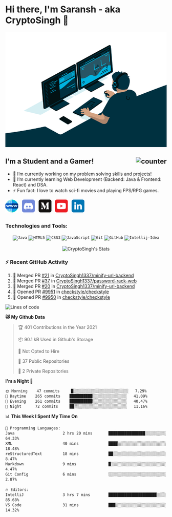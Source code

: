 # Hi there, I'm Saransh - aka CryptoSingh 👋

<div align="center">
<img src="https://github.com/CryptoSingh1337/CryptoSingh1337/blob/master/icons/code.gif" height="360px" width="640px" alt="gif"/>
</div>

## I'm a Student and a Gamer!<img src="https://komarev.com/ghpvc/?username=cryptosingh1337" alt="counter" align="right"/>

- 🔭 I’m currently working on my problem solving skills and projects!
- 🌱 I’m currently learning Web Development (Backend: Java & Frontend: React) and DSA.
- ⚡ Fun fact: I love to watch sci-fi movies and playing FPS/RPG games.

<a href="https://cryptosingh1337.github.io/" target="_blank"><img alt="website" height="40px" width="40px" src="./icons/world-wide-web.svg"/></a>&nbsp;&nbsp;
<a href="https://discord.gg/6efHuzv" target="_blank"><img alt="discord" height="40px" width="40px" src="https://raw.githubusercontent.com/edent/SuperTinyIcons/master/images/svg/discord.svg"/></a>&nbsp;&nbsp;
<a href="https://cryptosingh1337.medium.com/" target="_blank"><img alt="Medium" height="40px" width="40px" src="https://raw.githubusercontent.com/edent/SuperTinyIcons/master/images/svg/medium.svg"/></a>&nbsp;&nbsp;
<a href="https://www.youtube.com/cryptosingh" target="_blank"><img alt="youtube" height="40px" width="40px" src="https://raw.githubusercontent.com/edent/SuperTinyIcons/master/images/svg/youtube.svg"/></a>&nbsp;&nbsp;
<a href="https://www.linkedin.com/in/saransh-kumar-2k19/" target="_blank"><img alt="linkedin" height="40px" width="40px" src="https://raw.githubusercontent.com/edent/SuperTinyIcons/master/images/svg/linkedin.svg"/></a>

##

### Technologies and Tools:

<div align="center">
<code><img alt="Java" height="40px" width="40px" src="https://raw.githubusercontent.com/tomchen/stack-icons/master/logos/java.svg" title="Java"/></code>
<code><img alt="HTML5" height="40px" width="40px" src="https://raw.githubusercontent.com/tomchen/stack-icons/master/logos/html-5.svg" title="HTML5"/></code>
<code><img alt="CSS3" height="40px" width="40px" src="https://raw.githubusercontent.com/tomchen/stack-icons/master/logos/css-3.svg" title="CSS3"/></code>
<code><img alt="JavaScript" height="40px" width="40px" src="https://raw.githubusercontent.com/tomchen/stack-icons/master/logos/bootstrap.svg" title="Bootstrap"/></code>
<code><img alt="Git" height="40px" width="40px" src="https://raw.githubusercontent.com/tomchen/stack-icons/master/logos/git-icon.svg" title="Git"/></code>
<code><img alt="GitHub" height="40px" width="40px" src="https://raw.githubusercontent.com/tomchen/stack-icons/master/logos/github-icon.svg" 
title="GitHub"/></code>
<code><img alt="Intellij-Idea" height="40px" width="40px" src="https://raw.githubusercontent.com/tomchen/stack-icons/master/logos/intellij-idea.svg" title="Intellij-IDEA"/></code>
</div>
<br>
<div align="center">
<img  alt="CryptoSingh's Stats" src="https://github-readme-stats-cryptosingh1337.vercel.app/api?username=CryptoSingh1337&show_icons=true&bg_color=FFFFFF&title_color=003140&icon_color=003140&text_color=0486AA" title="Stats"/>
</div>

### ⚡ Recent GitHub Activity

<!--START_SECTION:activity-->

1. 🎉 Merged PR [#21](https://github.com/CryptoSingh1337/minify-url-backend/pull/21) in [CryptoSingh1337/minify-url-backend](https://github.com/CryptoSingh1337/minify-url-backend)
2. 🎉 Merged PR [#37](https://github.com/CryptoSingh1337/password-rack-web/pull/37) in [CryptoSingh1337/password-rack-web](https://github.com/CryptoSingh1337/password-rack-web)
3. 🎉 Merged PR [#20](https://github.com/CryptoSingh1337/minify-url-backend/pull/20) in [CryptoSingh1337/minify-url-backend](https://github.com/CryptoSingh1337/minify-url-backend)
4. 💪 Opened PR [#9951](https://github.com/checkstyle/checkstyle/pull/9951) in [checkstyle/checkstyle](https://github.com/checkstyle/checkstyle)
5. 💪 Opened PR [#9950](https://github.com/checkstyle/checkstyle/pull/9950) in [checkstyle/checkstyle](https://github.com/checkstyle/checkstyle)
<!--END_SECTION:activity-->

<!--START_SECTION:waka-->
![Lines of code](https://img.shields.io/badge/From%20Hello%20World%20I%27ve%20Written-318393%20lines%20of%20code-blue)

**🐱 My Github Data** 

> 🏆 401 Contributions in the Year 2021
 > 
> 📦 90.1 kB Used in Github's Storage 
 > 
> 🚫 Not Opted to Hire
 > 
> 📜 37 Public Repositories 
 > 
> 🔑 2 Private Repositories  
 > 
**I'm a Night 🦉** 

```text
🌞 Morning    47 commits     █░░░░░░░░░░░░░░░░░░░░░░░░   7.29% 
🌆 Daytime    265 commits    ██████████░░░░░░░░░░░░░░░   41.09% 
🌃 Evening    261 commits    ██████████░░░░░░░░░░░░░░░   40.47% 
🌙 Night      72 commits     ██░░░░░░░░░░░░░░░░░░░░░░░   11.16%

```


📊 **This Week I Spent My Time On** 

```text
💬 Programming Languages: 
Java                     2 hrs 20 mins       ████████████████░░░░░░░░░   64.33% 
XML                      40 mins             ████░░░░░░░░░░░░░░░░░░░░░   18.48% 
reStructuredText         18 mins             ██░░░░░░░░░░░░░░░░░░░░░░░   8.47% 
Markdown                 9 mins              █░░░░░░░░░░░░░░░░░░░░░░░░   4.47% 
Git Config               6 mins              ░░░░░░░░░░░░░░░░░░░░░░░░░   2.87%

🔥 Editors: 
IntelliJ                 3 hrs 7 mins        █████████████████████░░░░   85.68% 
VS Code                  31 mins             ███░░░░░░░░░░░░░░░░░░░░░░   14.32%

```


<!--END_SECTION:waka-->
